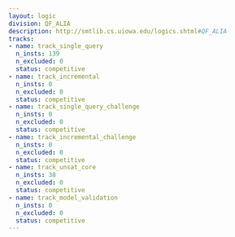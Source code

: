 ```yaml
---
layout: logic
division: QF_ALIA
description: http://smtlib.cs.uiowa.edu/logics.shtml#QF_ALIA
tracks:
- name: track_single_query
  n_insts: 139
  n_excluded: 0
  status: competitive
- name: track_incremental
  n_insts: 0
  n_excluded: 0
  status: competitive
- name: track_single_query_challenge
  n_insts: 0
  n_excluded: 0
  status: competitive
- name: track_incremental_challenge
  n_insts: 0
  n_excluded: 0
  status: competitive
- name: track_unsat_core
  n_insts: 38
  n_excluded: 0
  status: competitive
- name: track_model_validation
  n_insts: 0
  n_excluded: 0
  status: competitive
---
```

